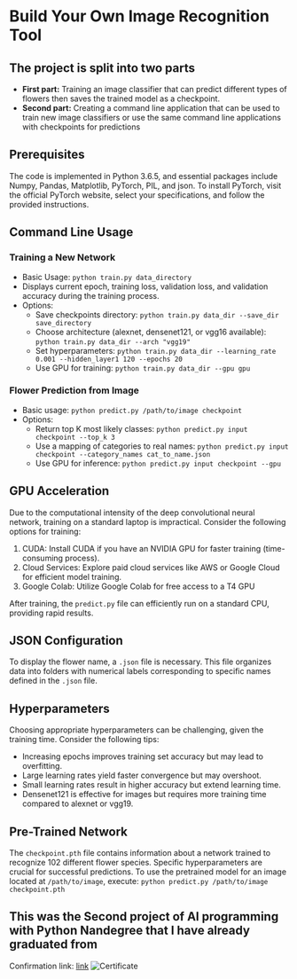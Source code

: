 # Build Your Own Image Recognition Tool
## The project is split into two parts
- **First part:** Training an image classifier that can predict different types of flowers then saves the trained model as a checkpoint.
- **Second part:** Creating a command line application that can be used to train new image classifiers or use the same command line applications with checkpoints for predictions

## Prerequisites

The code is implemented in Python 3.6.5, and essential packages include Numpy, Pandas, Matplotlib, PyTorch, PIL, and json. To install PyTorch, visit the official PyTorch website, select your specifications, and follow the provided instructions.

## Command Line Usage

### Training a New Network
- Basic Usage: `python train.py data_directory`
- Displays current epoch, training loss, validation loss, and validation accuracy during the training process.
- Options:
  - Save checkpoints directory: `python train.py data_dir --save_dir save_directory`
  - Choose architecture (alexnet, densenet121, or vgg16 available): `python train.py data_dir --arch "vgg19"`
  - Set hyperparameters: `python train.py data_dir --learning_rate 0.001 --hidden_layer1 120 --epochs 20`
  - Use GPU for training: `python train.py data_dir --gpu gpu`

### Flower Prediction from Image
- Basic usage: `python predict.py /path/to/image checkpoint`
- Options:
  - Return top K most likely classes: `python predict.py input checkpoint --top_k 3`
  - Use a mapping of categories to real names: `python predict.py input checkpoint --category_names cat_to_name.json`
  - Use GPU for inference: `python predict.py input checkpoint --gpu`

## GPU Acceleration

Due to the computational intensity of the deep convolutional neural network, training on a standard laptop is impractical. Consider the following options for training:
1. CUDA: Install CUDA if you have an NVIDIA GPU for faster training (time-consuming process).
2. Cloud Services: Explore paid cloud services like AWS or Google Cloud for efficient model training.
3. Google Colab: Utilize Google Colab for free access to a T4 GPU 

After training, the `predict.py` file can efficiently run on a standard CPU, providing rapid results.

## JSON Configuration

To display the flower name, a `.json` file is necessary. This file organizes data into folders with numerical labels corresponding to specific names defined in the `.json` file.

## Hyperparameters

Choosing appropriate hyperparameters can be challenging, given the training time. Consider the following tips:
- Increasing epochs improves training set accuracy but may lead to overfitting.
- Large learning rates yield faster convergence but may overshoot.
- Small learning rates result in higher accuracy but extend learning time.
- Densenet121 is effective for images but requires more training time compared to alexnet or vgg19.

## Pre-Trained Network

The `checkpoint.pth` file contains information about a network trained to recognize 102 different flower species. Specific hyperparameters are crucial for successful predictions. To use the pretrained model for an image located at `/path/to/image`, execute: `python predict.py /path/to/image checkpoint.pth`

## This was the Second project of AI programming with Python Nandegree that I have already graduated from
Confirmation  link: [link](confirm.udacity.com/7JTCKYM9)
![Certificate](https://s3-us-west-2.amazonaws.com/udacity-printer/production/certificates/d371f694-fa60-40a1-9112-a5a9721aa8e7.svg)
